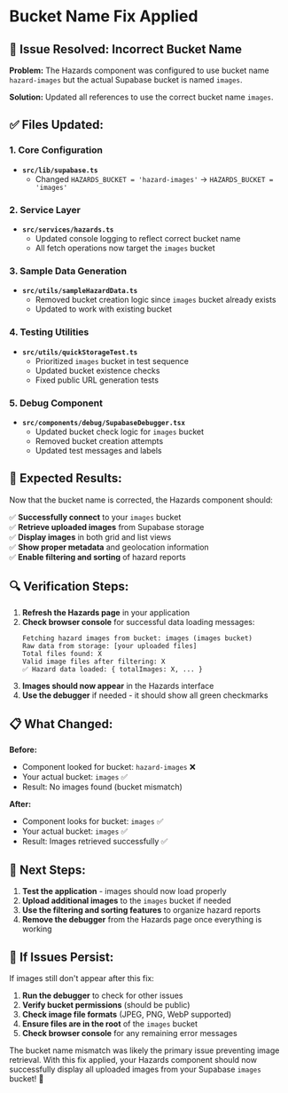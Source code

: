 # Bucket Name Fix Applied

## 🔧 **Issue Resolved: Incorrect Bucket Name**

**Problem:** The Hazards component was configured to use bucket name `hazard-images` but the actual Supabase bucket is named `images`.

**Solution:** Updated all references to use the correct bucket name `images`.

## ✅ **Files Updated:**

### **1. Core Configuration**
- **`src/lib/supabase.ts`**
  - Changed `HAZARDS_BUCKET = 'hazard-images'` → `HAZARDS_BUCKET = 'images'`

### **2. Service Layer**
- **`src/services/hazards.ts`**
  - Updated console logging to reflect correct bucket name
  - All fetch operations now target the `images` bucket

### **3. Sample Data Generation**
- **`src/utils/sampleHazardData.ts`**
  - Removed bucket creation logic since `images` bucket already exists
  - Updated to work with existing bucket

### **4. Testing Utilities**
- **`src/utils/quickStorageTest.ts`**
  - Prioritized `images` bucket in test sequence
  - Updated bucket existence checks
  - Fixed public URL generation tests

### **5. Debug Component**
- **`src/components/debug/SupabaseDebugger.tsx`**
  - Updated bucket check logic for `images` bucket
  - Removed bucket creation attempts
  - Updated test messages and labels

## 🚀 **Expected Results:**

Now that the bucket name is corrected, the Hazards component should:

✅ **Successfully connect** to your `images` bucket  
✅ **Retrieve uploaded images** from Supabase storage  
✅ **Display images** in both grid and list views  
✅ **Show proper metadata** and geolocation information  
✅ **Enable filtering and sorting** of hazard reports  

## 🔍 **Verification Steps:**

1. **Refresh the Hazards page** in your application
2. **Check browser console** for successful data loading messages:
   ```
   Fetching hazard images from bucket: images (images bucket)
   Raw data from storage: [your uploaded files]
   Total files found: X
   Valid image files after filtering: X
   ✅ Hazard data loaded: { totalImages: X, ... }
   ```
3. **Images should now appear** in the Hazards interface
4. **Use the debugger** if needed - it should show all green checkmarks

## 📋 **What Changed:**

**Before:**
- Component looked for bucket: `hazard-images` ❌
- Your actual bucket: `images` ✅
- Result: No images found (bucket mismatch)

**After:**
- Component looks for bucket: `images` ✅
- Your actual bucket: `images` ✅
- Result: Images retrieved successfully ✅

## 🎯 **Next Steps:**

1. **Test the application** - images should now load properly
2. **Upload additional images** to the `images` bucket if needed
3. **Use the filtering and sorting features** to organize hazard reports
4. **Remove the debugger** from the Hazards page once everything is working

## 🔧 **If Issues Persist:**

If images still don't appear after this fix:

1. **Run the debugger** to check for other issues
2. **Verify bucket permissions** (should be public)
3. **Check image file formats** (JPEG, PNG, WebP supported)
4. **Ensure files are in the root** of the `images` bucket
5. **Check browser console** for any remaining error messages

The bucket name mismatch was likely the primary issue preventing image retrieval. With this fix applied, your Hazards component should now successfully display all uploaded images from your Supabase `images` bucket! 🎉
